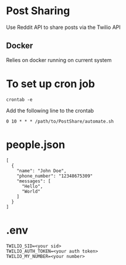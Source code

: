 # Post Sharing

Use Reddit API to share posts via the Twilio API

## Docker

Relies on docker running on current system

# To set up cron job

```
crontab -e
```

Add the following line to the crontab

```
0 10 * * * /path/to/PostShare/automate.sh
```

# people.json

```
[
  {
    "name": "John Doe",
    "phone_number": "12348675309"
    "messages": [
      "Hello",
      "World"
    ]
  }
]
```

# .env

```
TWILIO_SID=<your sid>
TWILIO_AUTH_TOKEN=<your auth token>
TWILIO_MY_NUMBER=<your number>
```
